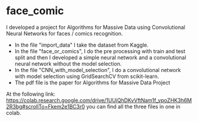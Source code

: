 # face_comic
I developed a project for Algorithms for Massive Data using Convolutional Neural Networks for faces / comics recognition. 
- In the file "import_data" I take the dataset from Kaggle. 
- In the file "face_or_comics", I do the pre processing with train and test split and then I developed a simple neural network and a convolutional neural network without the model selection.
- In the file "CNN_with_model_selection", I do a convolutional network with model selection using GridSearchCV from scikit-learn.
- The pdf file is the paper for Algorithms for Massive Data Project

At the following link: https://colab.research.google.com/drive/1UUiQhDKvVftNam1f_vpoZHK3h6M2R3bg#scrollTo=Fkem2e1BC3r0 
you can find all the three files in one in colab. 


